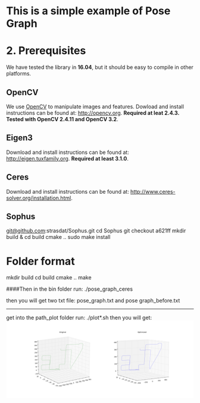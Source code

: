 # This is a simple example of Pose Graph



# 2. Prerequisites
We have tested the library in **16.04**, but it should be easy to compile in other platforms.

## OpenCV
We use [OpenCV](http://opencv.org) to manipulate images and features. Dowload and install instructions can be found at: http://opencv.org. **Required at leat 2.4.3. Tested with OpenCV 2.4.11 and OpenCV 3.2**.

## Eigen3
Download and install instructions can be found at: http://eigen.tuxfamily.org. **Required at least 3.1.0**.

## Ceres
Download and install instructions can be found at: http://www.ceres-solver.org/installation.html.

## Sophus
git@github.com:strasdat/Sophus.git
cd Sophus
git checkout a621ff
mkdir build & cd build
cmake ..
sudo make install

# Folder format
mkdir build
cd build
cmake ..
make

####Then in the bin folder run:
./pose_graph_ceres

then you will get two txt file: pose_graph.txt and pose graph_before.txt

---

get into the path_plot folder run:
./plot*.sh
then you will get:
![Pose_Graph](image/ceres_KITTI08.png)
